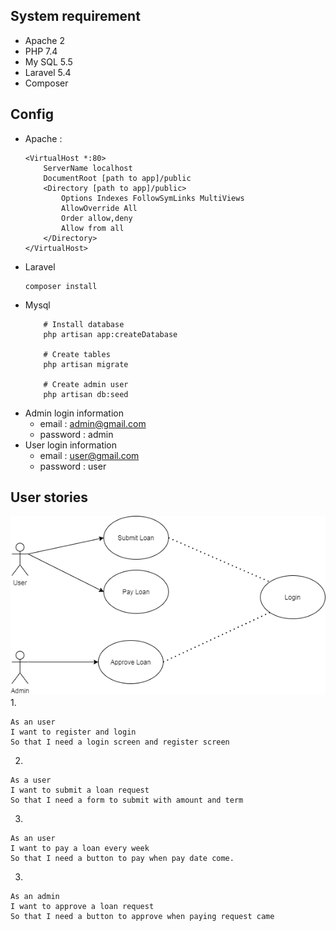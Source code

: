 ## System requirement
- Apache 2
- PHP 7.4
- My SQL 5.5
- Laravel 5.4
- Composer
## Config 
- Apache : 
    ```
    <VirtualHost *:80>
        ServerName localhost
        DocumentRoot [path to app]/public
        <Directory [path to app]/public>
            Options Indexes FollowSymLinks MultiViews
            AllowOverride All
            Order allow,deny
            Allow from all
        </Directory>
    </VirtualHost>
    ``` 
- Laravel 
    ```
    composer install
    ```
- Mysql 
    ```
        # Install database
        php artisan app:createDatabase

        # Create tables
        php artisan migrate
        
        # Create admin user
        php artisan db:seed
    ```
- Admin login information
    + email : admin@gmail.com
    + password : admin
- User login information
    + email : user@gmail.com
    + password : user
## User stories
![User Case](./user-case.png)
1.
```
As an user 
I want to register and login 
So that I need a login screen and register screen 
``` 

2.
```
As a user 
I want to submit a loan request
So that I need a form to submit with amount and term
```

3.
```
As an user 
I want to pay a loan every week
So that I need a button to pay when pay date come.
```

3.
```
As an admin 
I want to approve a loan request
So that I need a button to approve when paying request came
```
